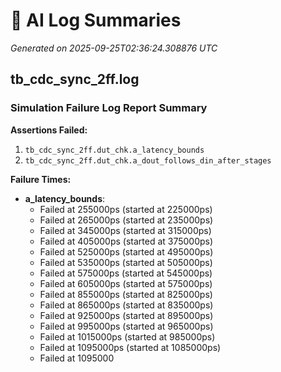 # 🤖 AI Log Summaries

_Generated on 2025-09-25T02:36:24.308876 UTC_

## tb_cdc_sync_2ff.log

### Simulation Failure Log Report Summary

**Assertions Failed:**
1. `tb_cdc_sync_2ff.dut_chk.a_latency_bounds`
2. `tb_cdc_sync_2ff.dut_chk.a_dout_follows_din_after_stages`

**Failure Times:**
- **a_latency_bounds**:
  - Failed at 255000ps (started at 225000ps)
  - Failed at 265000ps (started at 235000ps)
  - Failed at 345000ps (started at 315000ps)
  - Failed at 405000ps (started at 375000ps)
  - Failed at 525000ps (started at 495000ps)
  - Failed at 535000ps (started at 505000ps)
  - Failed at 575000ps (started at 545000ps)
  - Failed at 605000ps (started at 575000ps)
  - Failed at 855000ps (started at 825000ps)
  - Failed at 865000ps (started at 835000ps)
  - Failed at 925000ps (started at 895000ps)
  - Failed at 995000ps (started at 965000ps)
  - Failed at 1015000ps (started at 985000ps)
  - Failed at 1095000ps (started at 1085000ps)
  - Failed at 1095000

